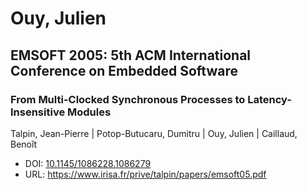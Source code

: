 # Ouy, Julien

## EMSOFT 2005: 5th ACM International Conference on Embedded Software

### From Multi-Clocked Synchronous Processes to Latency-Insensitive Modules
Talpin, Jean-Pierre | Potop-Butucaru, Dumitru | Ouy, Julien | Caillaud, Benoît
* DOI: [10.1145/1086228.1086279](https://doi.org/10.1145/1086228.1086279)
* URL: <https://www.irisa.fr/prive/talpin/papers/emsoft05.pdf>

